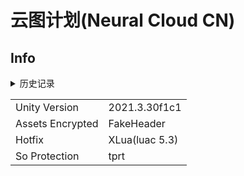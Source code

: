 # 云图计划(Neural Cloud CN)

## Info

<details>
  <summary>历史记录</summary>

  | | |
  | - | - |
  | Unity Version | 2018.4.36f1 |
  | Assets Encrypted | [UnityCN](../../Info/UnityCN/UnityCN.md) |
  | Hotfix | XLua(luac 5.3) |
  | So Protection | tprt |
  | Last Modified | 2024-08-14 |

</details>

| | |
| - | - |
| Unity Version | 2021.3.30f1c1 |
| Assets Encrypted | FakeHeader |
| Hotfix | XLua(luac 5.3) |
| So Protection | tprt |